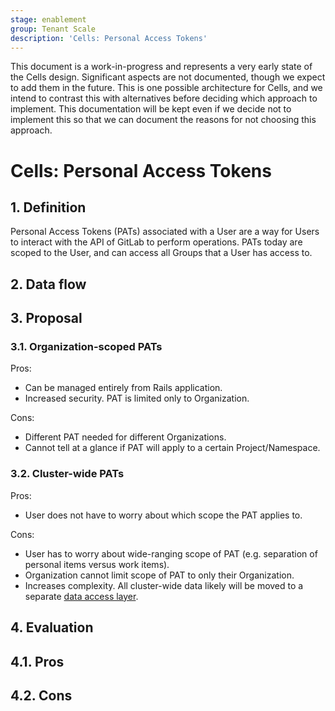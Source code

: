 ```yaml
---
stage: enablement
group: Tenant Scale
description: 'Cells: Personal Access Tokens'
---
```


<!-- vale gitlab.FutureTense = NO -->

This document is a work-in-progress and represents a very early state of the
Cells design. Significant aspects are not documented, though we expect to add
them in the future. This is one possible architecture for Cells, and we intend to
contrast this with alternatives before deciding which approach to implement.
This documentation will be kept even if we decide not to implement this so that
we can document the reasons for not choosing this approach.

# Cells: Personal Access Tokens

## 1. Definition

Personal Access Tokens (PATs) associated with a User are a way for Users to interact with the API of GitLab to perform operations.
PATs today are scoped to the User, and can access all Groups that a User has access to.

## 2. Data flow

## 3. Proposal

### 3.1. Organization-scoped PATs

Pros:

- Can be managed entirely from Rails application.
- Increased security. PAT is limited only to Organization.

Cons:

- Different PAT needed for different Organizations.
- Cannot tell at a glance if PAT will apply to a certain Project/Namespace.

### 3.2. Cluster-wide PATs

Pros:

- User does not have to worry about which scope the PAT applies to.

Cons:

- User has to worry about wide-ranging scope of PAT (e.g. separation of personal items versus work items).
- Organization cannot limit scope of PAT to only their Organization.
- Increases complexity. All cluster-wide data likely will be moved to a separate [data access layer](../../cells/index.md#1-data-access-layer).

## 4. Evaluation

## 4.1. Pros

## 4.2. Cons
